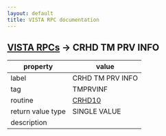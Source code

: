 ```yaml
---
layout: default
title: VISTA RPC documentation
---
```




## [VISTA RPCs](TableOfContent.md) &#8594; CRHD TM PRV INFO 

 property | value 
--- | --- 
 label | CRHD TM PRV INFO
 tag | TMPRVINF
 routine | [CRHD10](http://code.osehra.org/dox/Routine_CRHD10_source.html)
 return value type | SINGLE VALUE
 description | 